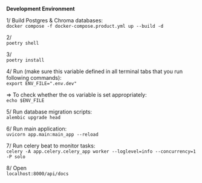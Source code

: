 **Development Environment**

1/ Build Postgres & Chroma databases: <br/>
`docker compose -f docker-compose.product.yml up --build -d`

2/<br/>
`poetry shell`

3/<br/>
`poetry install`

4/ Run (make sure this variable defined in all terminal tabs that you run following commands):<br/>
`export ENV_FILE=".env.dev"`<br/>

=> To check whether the os variable is set appropriately:<br/>
`echo $ENV_FILE`

5/ Run database migration scripts:<br/>
`alembic upgrade head`

6/ Run main application:<br/>
`uvicorn app.main:main_app --reload`

7/ Run celery beat to monitor tasks:<br/>
`celery -A app.celery.celery_app worker --loglevel=info --concurrency=1 -P solo`

8/ Open<br/>
`localhost:8000/api/docs`<br/>
